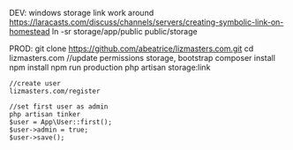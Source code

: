 DEV:
    windows storage link work around
    https://laracasts.com/discuss/channels/servers/creating-symbolic-link-on-homestead
    ln -sr storage/app/public public/storage

PROD:
    git clone https://github.com/abeatrice/lizmasters.com.git
    cd lizmasters.com
    //update permissions storage, bootstrap
    composer install
    npm install
    npm run production
    php artisan storage:link

    //create user
    lizmasters.com/register

    //set first user as admin
    php artisan tinker
    $user = App\User::first();
    $user->admin = true;
    $user->save();